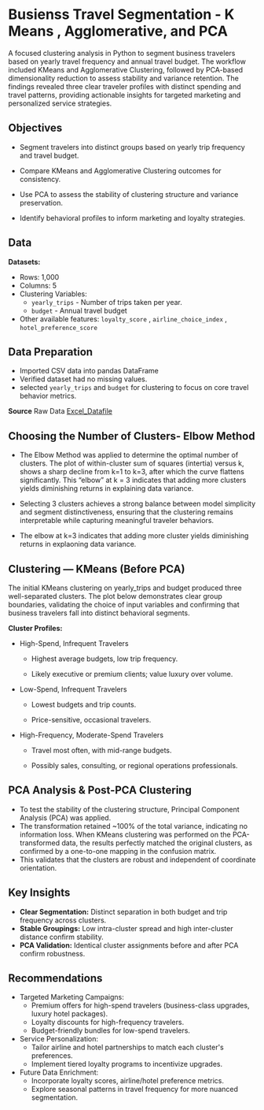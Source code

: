 # Busienss Travel Segmentation - K Means , Agglomerative, and PCA

A focused clustering analysis in Python to segment business travelers based on yearly travel frequency and annual travel budget.
The workflow included KMeans and Agglomerative Clustering, followed by PCA-based dimensionality reduction to assess stability and variance retention.
The findings revealed three clear traveler profiles with distinct spending and travel patterns, providing actionable insights for targeted marketing and personalized service strategies.

## Objectives
- Segment travelers into distinct groups based on yearly trip frequency and travel budget.

- Compare KMeans and Agglomerative Clustering outcomes for consistency.

- Use PCA to assess the stability of clustering structure and variance preservation.

- Identify behavioral profiles to inform marketing and loyalty strategies.

## Data 
**Datasets:**
- Rows: 1,000
- Columns: 5
- Clustering Variables:
  - `yearly_trips` - Number of trips taken per year.
  -  `budget` - Annual travel budget
- Other available features: `loyalty_score` , `airline_choice_index` , `hotel_preference_score`

## Data Preparation
- Imported CSV data into pandas DataFrame
- Verified dataset had no missing values.
- selected `yearly_trips` and `budget` for clustering to focus on core travel behavior metrics. 


**Source** 
Raw Data  [Excel_Datafile](https://github.com/shriya2911/Customer-Segmentation/commit/d99b192876cde7f8b27dfef81626b920ba7bcb7f)

## Choosing the Number of Clusters- Elbow Method 
- The Elbow Method was applied to determine the optimal number of clusters. The plot of within-cluster sum of squares (intertia) versus k, shows a sharp decline from k=1 to k=3, after which the curve flattens significantly. This “elbow” at k = 3 indicates that adding more clusters yields diminishing returns in explaining data variance.

- Selecting 3 clusters achieves a strong balance between model simplicity and segment distinctiveness, ensuring that the clustering remains interpretable while capturing meaningful traveler behaviors.
  
- The elbow at k=3 indicates that adding more cluster yields diminishing returns in explaoning data variance.

## Clustering — KMeans (Before PCA)
The initial KMeans clustering on yearly_trips and budget produced three well-separated clusters.
The plot below demonstrates clear group boundaries, validating the choice of input variables and confirming that business travelers fall into distinct behavioral segments.


**Cluster Profiles:** 

- High-Spend, Infrequent Travelers

  - Highest average budgets, low trip frequency.

  - Likely executive or premium clients; value luxury over volume.

- Low-Spend, Infrequent Travelers

  - Lowest budgets and trip counts.

  - Price-sensitive, occasional travelers.

- High-Frequency, Moderate-Spend Travelers

  - Travel most often, with mid-range budgets.

  - Possibly sales, consulting, or regional operations professionals.

## PCA Analysis & Post-PCA Clustering

- To test the stability of the clustering structure, Principal Component Analysis (PCA) was applied.
- The transformation retained ~100% of the total variance, indicating no information loss.
When KMeans clustering was performed on the PCA-transformed data, the results perfectly matched the original clusters, as confirmed by a one-to-one mapping in the confusion matrix.
- This validates that the clusters are robust and independent of coordinate orientation.

## Key Insights
- **Clear Segmentation:** Distinct separation in both budget and trip frequency across clusters.
- **Stable Groupings:** Low intra-cluster spread and high inter-cluster distance confirm stability.
- **PCA Validation:** Identical cluster assignments before and after PCA confirm robustness.

## Recommendations
- Targeted Marketing Campaigns:
  - Premium offers for high-spend travelers (business-class upgrades, luxury hotel packages).
  - Loyalty discounts for high-frequency travelers.
  - Budget-friendly bundles for low-spend travelers.
- Service Personalization:
  - Tailor airline and hotel partnerships to match each cluster's preferences.
  - Implement tiered loyalty programs to incentivize upgrades.
- Future Data Enrichment:
  - Incorporate loyalty scores, airline/hotel preference metrics.
  - Explore seasonal patterns in travel frequency for more nuanced segmentation.

  

